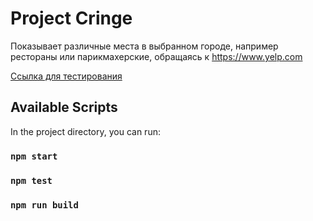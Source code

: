 # Project Cringe

Показывает различные места в выбранном городе, например рестораны или парикмахерские, обращаясь к https://www.yelp.com

[Cсылка для тестирования](https://dazkz.github.io/cringe/)



## Available Scripts

In the project directory, you can run:

### `npm start`

### `npm test`

### `npm run build`
